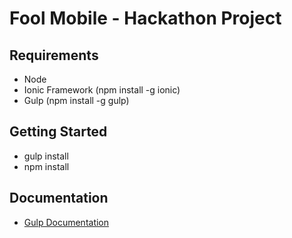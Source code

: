 Fool Mobile - Hackathon Project
==========================

Requirements
------------

-	Node
-	Ionic Framework (npm install -g ionic)
-	Gulp (npm install -g gulp)

Getting Started
---------------

-	gulp install
-	npm install 

Documentation
-------------

-	[Gulp Documentation](https://github.com/gulpjs/gulp)